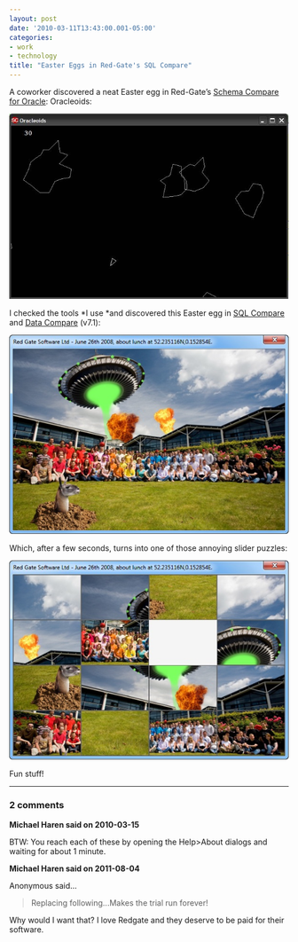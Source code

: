 ```yaml
---
layout: post
date: '2010-03-11T13:43:00.001-05:00'
categories:
- work
- technology
title: "Easter Eggs in Red-Gate's SQL Compare"
---
```



A coworker discovered a neat Easter egg in Red-Gate’s [Schema Compare for Oracle](http://www.red-gate.com/Products/schema_compare_for_oracle/index.htm): Oracleoids:

![](/assets/2010/easter-clip_image002-3.jpg)

I checked the tools *I use *and discovered this Easter egg in [SQL Compare](http://www.red-gate.com/Products/SQL_Compare/index.htm) and [Data Compare](http://www.red-gate.com/Products/SQL_Data_Compare/index.htm) (v7.1):

![](/assets/2010/easter-sql-2.jpg) 

Which, after a few seconds, turns into one of those annoying slider puzzles:

![](/assets/2010/easter-sql-3.jpg) 

Fun stuff!

---

### 2 comments

**Michael Haren said on 2010-03-15**

BTW: You reach each of these by opening the Help>About dialogs and waiting for about 1 minute.

**Michael Haren said on 2011-08-04**

Anonymous said...

> Replacing following...Makes the trial run forever!

Why would I want that? I love Redgate and they deserve to be paid for their software.

